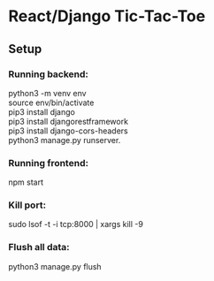 # React/Django Tic-Tac-Toe

## Setup
### Running backend:
  python3 -m venv env  
  source env/bin/activate  
  pip3 install django  
  pip3 install djangorestframework  
  pip3 install django-cors-headers  
  python3 manage.py runserver. 

### Running frontend:
  npm start

### Kill port:
  sudo lsof -t -i tcp:8000 | xargs kill -9

### Flush all data:
  python3 manage.py flush
